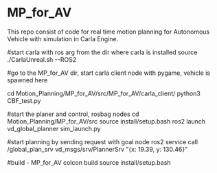 # MP_for_AV
This repo consist of code for real time motion planning for Autonomous Vehicle with simulation in Carla Engine. 

#start carla with ros arg from the dir where carla is installed
source ./CarlaUnreal.sh --ROS2

#go to the MP_for_AV dir, start carla client node with pygame, vehicle is spawned here
 
cd Motion_Planning/MP_for_AV/src/MP_for_AV/carla_client/
python3 CBF_test.py

#start the planer and control, rosbag nodes
cd Motion_Planning/MP_for_AV/src
source install/setup.bash
ros2 launch vd_global_planner sim_launch.py

#start planning by sending request with goal node
ros2 service call /global_plan_srv vd_msgs/srv/PlannerSrv "{x: 19.39, y: 130.46}"

#build - MP_for_AV
colcon build
source install/setup.bash

